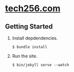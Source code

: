 # [tech256.com](http://tech256.com)

## Getting Started

1. Install depdendencies.

   ```
   $ bundle install
   ```

2. Run the site.

   ```
   $ bin/jekyll serve --watch
   ```
